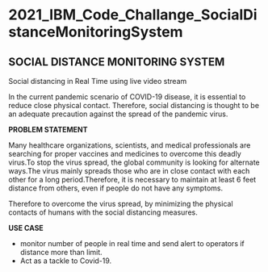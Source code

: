 # 2021_IBM_Code_Challange_SocialDistanceMonitoringSystem
## SOCIAL DISTANCE MONITORING SYSTEM

Social distancing in Real Time using live video stream

  In the current pandemic scenario of COVID-19 disease, it is essential to reduce close physical contact. Therefore, social distancing is thought to be an adequate precaution against the spread of the pandemic virus.
  
**PROBLEM STATEMENT**

Many healthcare organizations, scientists, and medical professionals are searching for proper vaccines and medicines to overcome this deadly virus.To stop the virus spread, the global community is looking for alternate ways.The virus mainly spreads those who are in close contact with each other for a long period.Therefore, it is necessary to maintain at least 6 feet distance from others, even if people do not have any symptoms.

Therefore to overcome the virus spread, by minimizing the physical contacts of humans with the social distancing measures.



   
**USE CASE**

* monitor number of people in real time and send alert to operators if distance more than limit.
* Act as a tackle to Covid-19.






